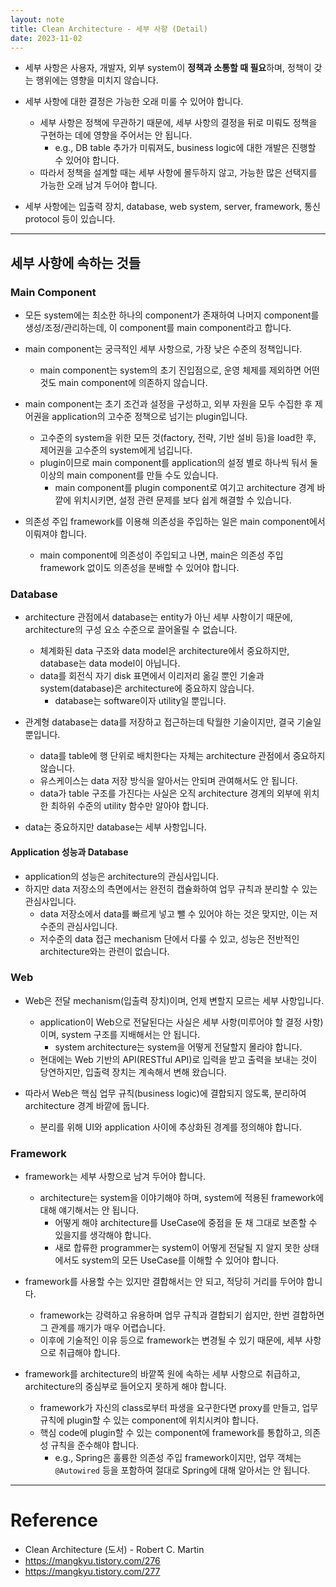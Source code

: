 ```yaml
---
layout: note
title: Clean Architecture - 세부 사항 (Detail)
date: 2023-11-02
---
```





- 세부 사항은 사용자, 개발자, 외부 system이 **정책과 소통할 때 필요**하며, 정책이 갖는 행위에는 영향을 미치지 않습니다.

- 세부 사항에 대한 결정은 가능한 오래 미룰 수 있어야 합니다.
    - 세부 사항은 정책에 무관하기 때문에, 세부 사항의 결정을 뒤로 미뤄도 정책을 구현하는 데에 영향을 주어서는 안 됩니다.
        - e.g., DB table 추가가 미뤄져도, business logic에 대한 개발은 진행할 수 있어야 합니다.
    - 따라서 정책을 설계할 때는 세부 사항에 몰두하지 않고, 가능한 많은 선택지를 가능한 오래 남겨 두어야 합니다.

- 세부 사항에는 입출력 장치, database, web system, server, framework, 통신 protocol 등이 있습니다.




---




## 세부 사항에 속하는 것들


### Main Component

- 모든 system에는 최소한 하나의 component가 존재하여 나머지 component를 생성/조정/관리하는데, 이 component를 main component라고 합니다.

- main component는 궁극적인 세부 사항으로, 가장 낮은 수준의 정책입니다.
    - main component는 system의 초기 진입점으로, 운영 체제를 제외하면 어떤 것도 main component에 의존하지 않습니다.

- main component는 초기 조건과 설정을 구성하고, 외부 자원을 모두 수집한 후 제어권을 application의 고수준 정책으로 넘기는 plugin입니다.
    - 고수준의 system을 위한 모든 것(factory, 전략, 기반 설비 등)을 load한 후, 제어권을 고수준의 system에게 넘깁니다.
    - plugin이므로 main component를 application의 설정 별로 하나씩 둬서 둘 이상의 main component를 만들 수도 있습니다.
        - main component를 plugin component로 여기고 architecture 경계 바깥에 위치시키면, 설정 관련 문제를 보다 쉽게 해결할 수 있습니다.

- 의존성 주입 framework를 이용해 의존성을 주입하는 일은 main component에서 이뤄져야 합니다.
    - main component에 의존성이 주입되고 나면, main은 의존성 주입 framework 없이도 의존성을 분배할 수 있어야 합니다.


### Database

- architecture 관점에서 database는 entity가 아닌 세부 사항이기 때문에, architecture의 구성 요소 수준으로 끌어올릴 수 없습니다.
    - 체계화된 data 구조와 data model은 architecture에서 중요하지만, database는 data model이 아닙니다.
    - data를 회전식 자기 disk 표면에서 이리저리 옮길 뿐인 기술과 system(database)은 architecture에 중요하지 않습니다.
        - database는 software이자 utility일 뿐입니다.

- 관계형 database는 data를 저장하고 접근하는데 탁월한 기술이지만, 결국 기술일 뿐입니다.
    - data를 table에 행 단위로 배치한다는 자체는 architecture 관점에서 중요하지 않습니다.
    - 유스케이스는 data 저장 방식을 알아서는 안되며 관여해서도 안 됩니다.
    - data가 table 구조를 가진다는 사실은 오직 architecture 경계의 외부에 위치한 최하위 수준의 utility 함수만 알아야 합니다.

- data는 중요하지만 database는 세부 사항입니다.


#### Application 성능과 Database

- application의 성능은 architecture의 관심사입니다.
- 하지만 data 저장소의 측면에서는 완전히 캡슐화하여 업무 규칙과 분리할 수 있는 관심사입니다.
    - data 저장소에서 data를 빠르게 넣고 뺄 수 있어야 하는 것은 맞지만, 이는 저수준의 관심사입니다.
    - 저수준의 data 접근 mechanism 단에서 다룰 수 있고, 성능은 전반적인 architecture와는 관련이 없습니다.


### Web

- Web은 전달 mechanism(입출력 장치)이며, 언제 변할지 모르는 세부 사항입니다.
    - application이 Web으로 전달된다는 사실은 세부 사항(미루어야 할 결정 사항)이며, system 구조를 지배해서는 안 됩니다.
        - system architecture는 system을 어떻게 전달할지 몰라야 합니다.
    - 현대에는 Web 기반의 API(RESTful API)로 입력을 받고 출력을 보내는 것이 당연하지만, 입출력 장치는 계속해서 변해 왔습니다.

- 따라서 Web은 핵심 업무 규칙(business logic)에 결합되지 않도록, 분리하여 architecture 경계 바깥에 둡니다.
    - 분리를 위해 UI와 application 사이에 추상화된 경계를 정의해야 합니다.


### Framework

- framework는 세부 사항으로 남겨 두어야 합니다.
    - architecture는 system을 이야기해야 하며, system에 적용된 framework에 대해 얘기해서는 안 됩니다.
        - 어떻게 해야 architecture를 UseCase에 중점을 둔 채 그대로 보존할 수 있을지를 생각해야 합니다.
        - 새로 합류한 programmer는 system이 어떻게 전달될 지 알지 못한 상태에서도 system의 모든 UseCase를 이해할 수 있어야 합니다.

- framework를 사용할 수는 있지만 결합해서는 안 되고, 적당히 거리를 두어야 합니다.
    - framework는 강력하고 유용하며 업무 규칙과 결합되기 쉽지만, 한번 결합하면 그 관계를 깨기가 매우 어렵습니다.
    - 이후에 기술적인 이유 등으로 framework는 변경될 수 있기 때문에, 세부 사항으로 취급해야 합니다.

- framework를 architecture의 바깥쪽 원에 속하는 세부 사항으로 취급하고, architecture의 중심부로 들어오지 못하게 해야 합니다.
    - framework가 자신의 class로부터 파생을 요구한다면 proxy를 만들고, 업무 규칙에 plugin할 수 있는 component에 위치시켜야 합니다.
    - 핵심 code에 plugin할 수 있는 component에 framework를 통합하고, 의존성 규칙을 준수해야 합니다.
        - e.g., Spring은 훌륭한 의존성 주입 framework이지만, 업무 객체는 `@Autowired` 등을 포함하여 절대로 Spring에 대해 알아서는 안 됩니다.




---




# Reference

- Clean Architecture (도서) - Robert C. Martin
- <https://mangkyu.tistory.com/276>
- <https://mangkyu.tistory.com/277>
